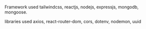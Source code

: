 Framework used tailwindcss, reactjs, nodejs, expressjs, mongodb, mongoose.

libraries used axios, react-router-dom, cors, dotenv, nodemon, uuid
